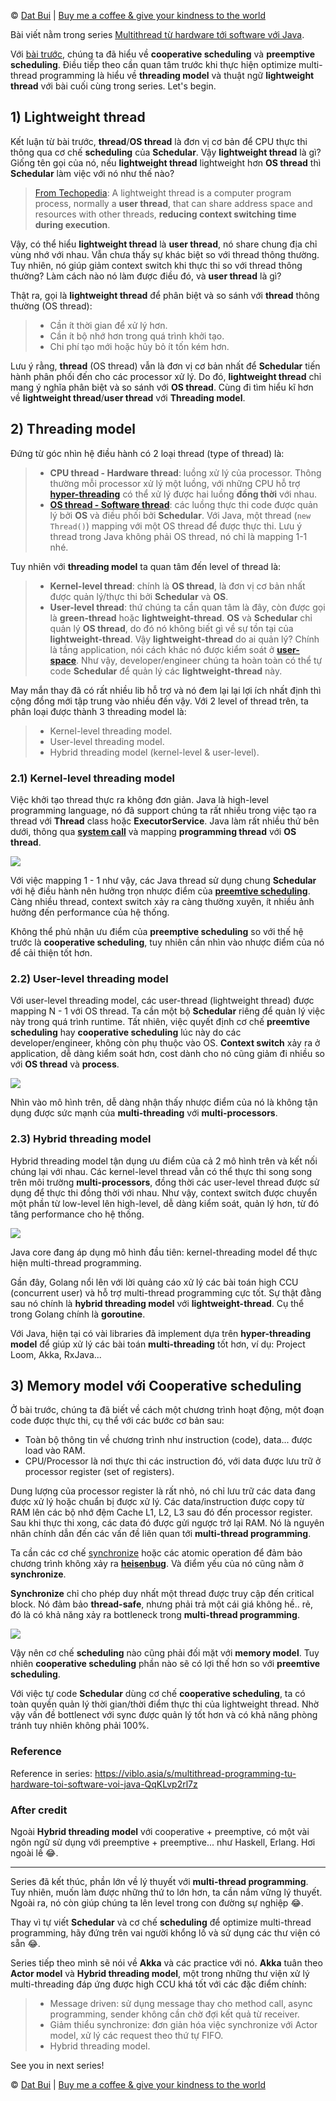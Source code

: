 © [Dat Bui](https://viblo.asia/u/datbv) | [Buy me a coffee & give your kindness to the world](https://viblo.asia/p/thong-ke-so-tien-donate-va-hoat-dong-thien-nguyen-aWj53xePK6m)

Bài viết nằm trong series [Multithread từ hardware tới software với Java](https://viblo.asia/s/QqKLvp2rl7z).

Với [bài trước](https://viblo.asia/p/018-cooperative-va-preemptive-trong-multi-tasking-Qpmleeqklrd), chúng ta đã hiểu về **cooperative scheduling** và **preemptive scheduling**. Điều tiếp theo cần quan tâm trước khi thực hiện optimize multi-thread programming là hiểu về **threading model** và thuật ngữ **lightweight thread** với bài cuối cùng trong series. Let's begin.

## 1) Lightweight thread
Kết luận từ bài trước, **thread**/**OS thread** là đơn vị cơ bản để CPU thực thi thông qua cơ chế **scheduling** của **Schedular**. Vậy **lightweight thread** là gì? Giống tên gọi của nó, nếu **lightweight thread** lightweight hơn **OS thread** thì **Schedular** làm việc với nó như thế nào?

> [From Techopedia](https://www.techopedia.com/definition/24784/lightweight-thread): A lightweight thread is a computer program process, normally a **user thread**, that can share address space and resources with other threads, **reducing context switching time during execution**.

Vậy, có thể hiểu **lightweight thread** là **user thread**, nó share chung địa chỉ vùng nhớ với nhau. Vẫn chưa thấy sự khác biệt so với thread thông thường. Tuy nhiên, nó giúp giảm context switch khi thực thi so với thread thông thường? Làm cách nào nó làm được điều đó, và **user thread** là gì?

Thật ra, gọi là **lightweight thread** để phân biệt và so sánh với **thread** thông thường (OS thread):
> - Cần ít thời gian để xử lý hơn.
> - Cần ít bộ nhớ hơn trong quá trình khởi tạo.
> - Chi phí tạo mới hoặc hủy bỏ ít tốn kém hơn.

Lưu ý rằng, **thread** (OS thread) vẫn là đơn vị cơ bản nhất để **Schedular** tiến hành phân phối đến cho các processor xử lý. Do đó, **lightweight thread** chỉ mang ý nghĩa phân biệt và so sánh với **OS thread**. Cùng đi tìm hiểu kĩ hơn về **lightweight thread**/**user thread** với **Threading model**.

## 2) Threading model
Đứng từ góc nhìn hệ điều hành có 2 loại thread (type of thread) là:
> - **CPU thread - Hardware thread**: luồng xử lý của processor. Thông thường mỗi processor xử lý một luồng, với những CPU hỗ trợ [**hyper-threading**](https://viblo.asia/p/012-su-that-ve-hyper-threading-63vKjdEbl2R) có thể xử lý được hai luồng **đồng thời** với nhau. 
> - [**OS thread - Software thread**](https://viblo.asia/p/003-thread-va-process-gDVK2eeA5Lj#_2-thread-1): các luồng thực thi code được quản lý bởi **OS** và điều phối bởi **Schedular**. Với Java, một thread (``new Thread()``) mapping với một OS thread để được thực thi. Lưu ý thread trong Java không phải OS thread, nó chỉ là mapping 1-1 nhé.

Tuy nhiên với **threading model** ta quan tâm đến level of thread là:
> - **Kernel-level thread**: chính là **OS thread**, là đơn vị cơ bản nhất được quản lý/thực thi bởi **Schedular** và **OS**.
> - **User-level thread**: thứ chúng ta cần quan tâm là đây, còn được gọi là **green-thread** hoặc **lightweight-thread**. **OS** và **Schedular** chỉ quản lý **OS thread**, do đó nó không biết gì về sự tồn tại của **lightweight-thread**. Vậy **lightweight-thread** do ai quản lý? Chính là tầng application, nói cách khác nó được kiểm soát ở [**user-space**](https://viblo.asia/p/001-so-luoc-ve-linux-kernel-gDVK2e7j5Lj#_3-tong-quan-kien-truc-gnulinux-2). Như vậy, developer/engineer chúng ta hoàn toàn có thể tự code **Schedular** để quản lý các **lightweight-thread** này.

May mắn thay đã có rất nhiều lib hỗ trợ và nó đem lại lại lợi ích nhất định thì cộng đồng mới tập trung vào nhiều đến vậy. Với 2 level of thread trên, ta phân loại được thành 3 threading model là:
> - Kernel-level threading model.
> - User-level threading model.
> - Hybrid threading model (kernel-level & user-level).

### 2.1) Kernel-level threading model
Việc khởi tạo thread thực ra không đơn giản. Java là high-level programming language, nó đã support chúng ta rất nhiều trong việc tạo ra thread với **Thread** class hoặc **ExecutorService**. Java làm rất nhiều thứ bên dưới, thông qua [**system call**](https://viblo.asia/p/001-so-luoc-ve-linux-kernel-gDVK2e7j5Lj#_3-tong-quan-kien-truc-gnulinux-2) và mapping **programming thread** với **OS thread**.

![](https://i.imgur.com/jQsUsVE.png)

Với việc mapping 1 - 1 như vậy, các Java thread sử dụng chung **Schedular** với hệ điều hành nên hưởng trọn nhược điểm của [**preemtive scheduling**](https://viblo.asia/p/018-cooperative-va-preemptive-trong-multi-tasking-Qpmleeqklrd#_4-preemptive-scheduling-3). Càng nhiều thread, context switch xảy ra càng thường xuyên, ít nhiều ảnh hưởng đến performance của hệ thống.

Không thể phủ nhận ưu điểm của **preemptive scheduling** so với thế hệ trước là **cooperative scheduling**, tuy nhiên cần nhìn vào nhược điểm của nó để cải thiện tốt hơn.

### 2.2) User-level threading model
Với user-level threading model, các user-thread (lightweight thread) được mapping N - 1 với OS thread. Ta cần một bộ **Schedular** riêng để quản lý việc này trong quá trình runtime. Tất nhiên, việc quyết định cơ chế **preemtive scheduling** hay **cooperative scheduling** lúc này do các developer/engineer, không còn phụ thuộc vào OS. **Context switch** xảy ra ở application, dễ dàng kiểm soát hơn, cost dành cho nó cũng giảm đi nhiều so với **OS thread** và **process**.

![](https://i.imgur.com/mOjp8s6.png)

Nhìn vào mô hình trên, dễ dàng nhận thấy nhược điểm của nó là không tận dụng được sức mạnh của **multi-threading** với **multi-processors**.


### 2.3) Hybrid threading model
Hybrid threading model tận dụng ưu điểm của cả 2 mô hình trên và kết nối chúng lại với nhau. Các kernel-level thread vẫn có thể thực thi song song trên môi trường **multi-processors**, đồng thời các user-level thread được sử dụng để thực thi đồng thời với nhau. Như vậy, context switch được chuyển một phần từ low-level lên high-level, dễ dàng kiểm soát, quản lý hơn, từ đó tăng performance cho hệ thống.

![](https://i.imgur.com/ukJGtOb.png)

Java core đang áp dụng mô hình đầu tiên: kernel-threading model để thực hiện multi-thread programming. 

Gần đây, Golang nổi lên với lời quảng cáo xử lý các bài toán high CCU (concurrent user) và hỗ trợ multi-thread programming cực tốt. Sự thật đằng sau nó chính là **hybrid threading model** với **lightweight-thread**. Cụ thể trong Golang chính là **goroutine**. 

Với Java, hiện tại có vài libraries đã implement dựa trên **hyper-threading model** để giúp xử lý các bài toán **multi-threading** tốt hơn, ví dụ: Project Loom, Akka, RxJava...

## 3) Memory model với Cooperative scheduling
Ở bài trước, chúng ta đã biết về cách một chương trình hoạt động, một đoạn code được thực thi, cụ thể với các bước cơ bản sau:
- Toàn bộ thông tin về chương trình như instruction (code), data... được load vào RAM.
- CPU/Processor là nơi thực thi các instruction đó, với data được lưu trữ ở processor register (set of registers).

Dung lượng của processor register là rất nhỏ, nó chỉ lưu trữ các data đang được xử lý hoặc chuẩn bị được xử lý. Các data/instruction được copy từ RAM lên các bộ nhớ đệm Cache L1, L2, L3 sau đó đến processor register. Sau khi thực thi xong, các data đó được gửi ngược trở lại RAM. Nó là nguyên nhân chính dẫn đến các vấn đề liên quan tới **multi-thread programming**.

Ta cần các cơ chế [synchronize](https://viblo.asia/p/008-lock-va-lock-free-trong-java-tu-ly-thuyet-den-thuc-tien-YWOZrVvEZQ0) hoặc các atomic operation để đảm bảo chương trình không xảy ra [**heisenbug**](https://viblo.asia/p/010-nham-tuong-ve-data-race-va-race-condition-bWrZnVG9Zxw). Và điểm yếu của nó cũng nằm ở **synchronize**.

**Synchronize** chỉ cho phép duy nhất một thread được truy cập đến critical block. Nó đảm bảo **thread-safe**, nhưng phải trả một cái giá không hề.. rẻ, đó là có khả năng xảy ra bottleneck trong **multi-thread programming**.

![](https://i.imgur.com/gdeNmFD.png)

Vậy nên cơ chế **scheduling** nào cũng phải đối mặt với **memory model**. Tuy nhiên **cooperative scheduling** phần nào sẽ có lợi thế hơn so với **preemtive scheduling**.

Với việc tự code **Schedular** dùng cơ chế **cooperative scheduling**, ta có toàn quyền quản lý thời gian/thời điểm thực thi của lightweight thread. Nhờ vậy vấn đề bottlenect với sync được quản lý tốt hơn và có khả năng phòng tránh tuy nhiên không phải 100%.

### Reference
Reference in series: https://viblo.asia/s/multithread-programming-tu-hardware-toi-software-voi-java-QqKLvp2rl7z

### After credit
Ngoài **Hybrid threading model** với cooperative + preemptive, có một vài ngôn ngữ sử dụng với preemptive + preemptive... như Haskell, Erlang. Hơi ngoài lề :joy:.

---
Series đã kết thúc, phần lớn về lý thuyết với **multi-thread programming**. Tuy nhiên, muốn làm được những thứ to lớn hơn, ta cần nắm vững lý thuyết. Ngoài ra, nó còn giúp chúng ta lên level trong con đường sự nghiệp :joy:.

Thay vì tự viết **Schedular** và cơ chế **scheduling** để optimize multi-thread programming, hãy đứng trên vai người khổng lồ và sử dụng các thư viện có sẵn :joy:.

Series tiếp theo mình sẽ nói về **Akka** và các practice với nó. **Akka** tuân theo **Actor model** và **Hybrid threading model**, một trong những thư viện xử lý multi-threading đáp ứng được high CCU khá tốt với các đặc điểm chính:
> - Message driven: sử dụng message thay cho method call, async programming, sender không cần chờ đợi kết quả từ receiver.
> - Giảm thiểu synchronize: đơn giản hóa việc synchronize với Actor model, xử lý các request theo thứ tự FIFO.
> - Hybrid threading model.

See you in next series!

© [Dat Bui](https://viblo.asia/u/datbv) | [Buy me a coffee & give your kindness to the world](https://viblo.asia/p/thong-ke-so-tien-donate-va-hoat-dong-thien-nguyen-aWj53xePK6m)